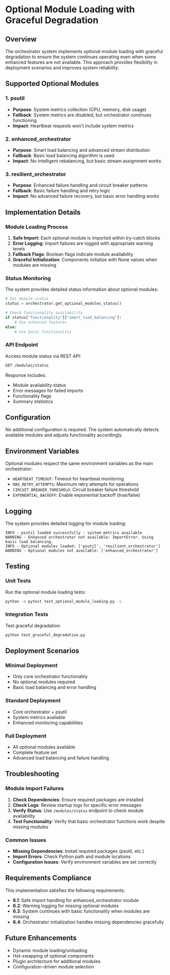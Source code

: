 # Optional Module Loading with Graceful Degradation

## Overview

The orchestrator system implements optional module loading with graceful degradation to ensure the system continues operating even when some enhanced features are not available. This approach provides flexibility in deployment scenarios and improves system reliability.

## Supported Optional Modules

### 1. psutil
- **Purpose**: System metrics collection (CPU, memory, disk usage)
- **Fallback**: System metrics are disabled, but orchestrator continues functioning
- **Impact**: Heartbeat requests won't include system metrics

### 2. enhanced_orchestrator
- **Purpose**: Smart load balancing and advanced stream distribution
- **Fallback**: Basic load balancing algorithm is used
- **Impact**: No intelligent rebalancing, but basic stream assignment works

### 3. resilient_orchestrator  
- **Purpose**: Enhanced failure handling and circuit breaker patterns
- **Fallback**: Basic failure handling and retry logic
- **Impact**: No advanced failure recovery, but basic error handling works

## Implementation Details

### Module Loading Process

1. **Safe Import**: Each optional module is imported within try-catch blocks
2. **Error Logging**: Import failures are logged with appropriate warning levels
3. **Fallback Flags**: Boolean flags indicate module availability
4. **Graceful Initialization**: Components initialize with None values when modules are missing

### Status Monitoring

The system provides detailed status information about optional modules:

```python
# Get module status
status = orchestrator.get_optional_modules_status()

# Check functionality availability
if status["functionality"]["smart_load_balancing"]:
    # Use enhanced features
else:
    # Use basic functionality
```

### API Endpoint

Access module status via REST API:

```bash
GET /modules/status
```

Response includes:
- Module availability status
- Error messages for failed imports
- Functionality flags
- Summary statistics

## Configuration

No additional configuration is required. The system automatically detects available modules and adjusts functionality accordingly.

## Environment Variables

Optional modules respect the same environment variables as the main orchestrator:

- `HEARTBEAT_TIMEOUT`: Timeout for heartbeat monitoring
- `MAX_RETRY_ATTEMPTS`: Maximum retry attempts for operations
- `CIRCUIT_BREAKER_THRESHOLD`: Circuit breaker failure threshold
- `EXPONENTIAL_BACKOFF`: Enable exponential backoff (true/false)

## Logging

The system provides detailed logging for module loading:

```
INFO - psutil loaded successfully - system metrics available
WARNING - Enhanced orchestrator not available: ImportError. Using basic load balancing.
INFO - Optional modules loaded: ['psutil', 'resilient_orchestrator']
WARNING - Optional modules not available: ['enhanced_orchestrator']
```

## Testing

### Unit Tests
Run the optional module loading tests:
```bash
python -m pytest test_optional_module_loading.py -v
```

### Integration Tests
Test graceful degradation:
```bash
python test_graceful_degradation.py
```

## Deployment Scenarios

### Minimal Deployment
- Only core orchestrator functionality
- No optional modules required
- Basic load balancing and error handling

### Standard Deployment  
- Core orchestrator + psutil
- System metrics available
- Enhanced monitoring capabilities

### Full Deployment
- All optional modules available
- Complete feature set
- Advanced load balancing and failure handling

## Troubleshooting

### Module Import Failures

1. **Check Dependencies**: Ensure required packages are installed
2. **Check Logs**: Review startup logs for specific error messages
3. **Verify Status**: Use `/modules/status` endpoint to check module availability
4. **Test Functionality**: Verify that basic orchestrator functions work despite missing modules

### Common Issues

- **Missing Dependencies**: Install required packages (psutil, etc.)
- **Import Errors**: Check Python path and module locations
- **Configuration Issues**: Verify environment variables are set correctly

## Requirements Compliance

This implementation satisfies the following requirements:

- **6.1**: Safe import handling for enhanced_orchestrator module
- **6.2**: Warning logging for missing optional modules  
- **6.3**: System continues with basic functionality when modules are missing
- **6.4**: Orchestrator initialization handles missing dependencies gracefully

## Future Enhancements

- Dynamic module loading/unloading
- Hot-swapping of optional components
- Plugin architecture for additional modules
- Configuration-driven module selection